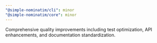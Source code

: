 ```yaml
---
"@simple-nominatim/cli": minor
"@simple-nominatim/core": minor
---
```


Comprehensive quality improvements including test optimization, API enhancements, and documentation standardization.
